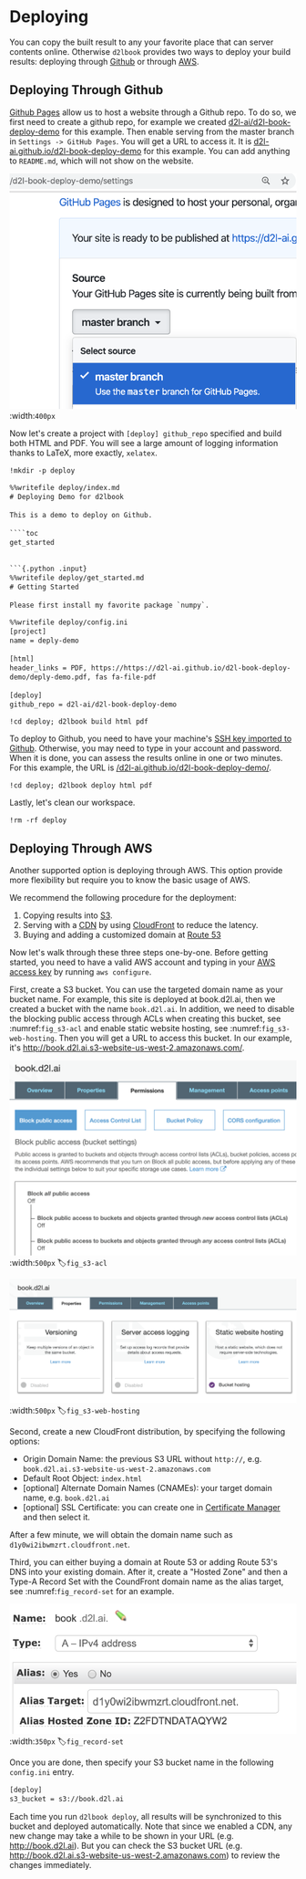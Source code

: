 # Deploying

You can copy the built result to any your favorite place that can server contents online. Otherwise `d2lbook` provides two ways to deploy your build results: deploying through [Github](http://github.com/) or through [AWS](https://aws.amazon.com/).

## Deploying Through Github

[Github Pages](https://pages.github.com/) allow us to host a website through a Github repo. To do so, we first need to create a github repo, for example we created [d2l-ai/d2l-book-deploy-demo](https://github.com/d2l-ai/d2l-book-deploy-demo) for this example. Then enable serving from the master branch in `Settings -> GitHub Pages`. You will get a URL to access it. It is [d2l-ai.github.io/d2l-book-deploy-demo](https://d2l-ai.github.io/d2l-book-deploy-demo/) for this example. You can add anything to `README.md`, which will not show on the website.

![Enable serving from master branch at Github](../img/github_pages.png)
:width:`400px`

Now let's create a project with `[deploy] github_repo` specified and build both HTML and PDF. You will see a large amount of logging information thanks to LaTeX,  more exactly, `xelatex`.   

```{.python .input}
!mkdir -p deploy
```

```{.python .input}
%%writefile deploy/index.md
# Deploying Demo for d2lbook

This is a demo to deploy on Github.

````toc
get_started
````
```

```{.python .input}
%%writefile deploy/get_started.md
# Getting Started

Please first install my favorite package `numpy`.
```

```{.python .input}
%%writefile deploy/config.ini
[project]
name = deply-demo

[html]
header_links = PDF, https://https://d2l-ai.github.io/d2l-book-deploy-demo/deply-demo.pdf, fas fa-file-pdf

[deploy]
github_repo = d2l-ai/d2l-book-deploy-demo
```

```{.python .input}
!cd deploy; d2lbook build html pdf
```

To deploy to Github, you need to have your machine's [SSH key imported to Github](https://github.com/settings/keys). Otherwise, you may need to type in your account and password. When it is done, you can assess the results online in one or two minutes. For this example, the URL is [/d2l-ai.github.io/d2l-book-deploy-demo/](https://d2l-ai.github.io/d2l-book-deploy-demo/).

```{.python .input}
!cd deploy; d2lbook deploy html pdf
```

Lastly, let's clean our workspace.

```{.python .input}
!rm -rf deploy
```

## Deploying Through AWS

Another supported option is deploying through AWS. This option provide more flexibility but require you to know the basic usage of AWS. 

We recommend the following procedure for the deployment:

1. Copying results into [S3](https://aws.amazon.com/s3/).
2. Serving with a [CDN](https://en.wikipedia.org/wiki/Content_delivery_network) by using [CloudFront](https://aws.amazon.com/cloudfront/) to reduce the latency. 
3. Buying and adding a customized domain at [Route 53](https://aws.amazon.com/route53/)

Now let's walk through these three steps one-by-one. Before getting started, you need to have a valid AWS account and typing in your [AWS access key](https://docs.aws.amazon.com/IAM/latest/UserGuide/id_credentials_access-keys.html) by running `aws configure`. 

First, create a S3 bucket. You can use the targeted domain name as your bucket name. For example, this site is deployed at book.d2l.ai, then we created a bucket with the name `book.d2l.ai`. In addition, we need to disable the blocking public access through ACLs when creating this bucket, see :numref:`fig_s3-acl` and enable static website hosting, see :numref:`fig_s3-web-hosting`. Then you will get a URL to access this bucket. In our example, it's http://book.d2l.ai.s3-website-us-west-2.amazonaws.com/. 

![Disable blocking public access through ACLs](../img/s3-acl.png)
:width:`500px`
:label:`fig_s3-acl`

![Enable static web hosting](../img/s3-web-hosting.png)
:width:`500px`
:label:`fig_s3-web-hosting`

Second, create a new CloudFront distribution, by specifying the following options:
- Origin Domain Name: the previous S3 URL without `http://`, e.g. `book.d2l.ai.s3-website-us-west-2.amazonaws.com`
- Default Root Object: `index.html`
- [optional] Alternate Domain Names (CNAMEs): your target domain name, e.g. `book.d2l.ai`
- [optional] SSL Certificate: you can create one in [Certificate Manager](https://aws.amazon.com/certificate-manager/) and then select it.

After a few minute, we will obtain the domain name such as `d1y0wi2ibwmzrt.cloudfront.net`.

Third, you can either buying a domain at Route 53 or adding Route 53's DNS into your existing domain. After it, create a "Hosted Zone" and then a Type-A Record Set with the CoundFront domain name as the alias target, see :numref:`fig_record-set` for an example.

![Create a Record Set](../img/record-set.png)
:width:`350px`
:label:`fig_record-set`

Once you are done, then specify your S3 bucket name in the following `config.ini` entry. 

```bash
[deploy]
s3_bucket = s3://book.d2l.ai
```

Each time you run `d2lbook deploy`, all results will be synchronized to this bucket and deployed automatically. Note that since we enabled a CDN, any new change may take a while to be shown in your URL (e.g. http://book.d2l.ai). But you can check the S3 bucket URL (e.g. http://book.d2l.ai.s3-website-us-west-2.amazonaws.com) to review the changes immediately. 
